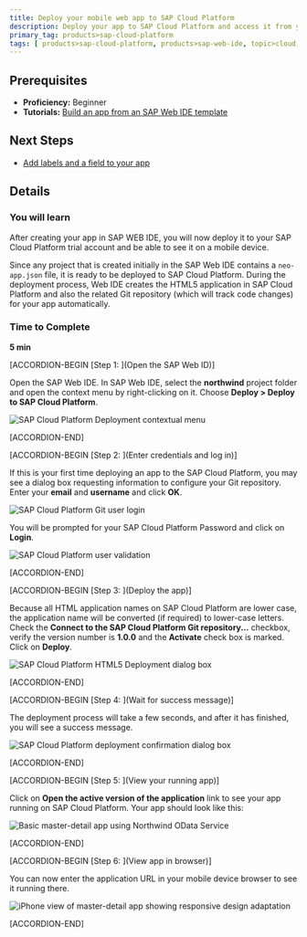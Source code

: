 ```yaml
---
title: Deploy your mobile web app to SAP Cloud Platform
description: Deploy your app to SAP Cloud Platform and access it from your desktop and mobile devices
primary_tag: products>sap-cloud-platform
tags: [ products>sap-cloud-platform, products>sap-web-ide, topic>cloud, topic>mobile, topic>odata, topic>html5, tutorial>beginner ]
---
```

## Prerequisites
- **Proficiency:** Beginner
- **Tutorials:** [Build an app from an SAP Web IDE template](https://www.sap.com/developer/tutorials/hcp-template-mobile-web-app.html)

## Next Steps
- [Add labels and a field to your app](https://www.sap.com/developer/tutorials/hcp-webide-add-labels-field.html)

## Details

### You will learn
After creating your app in SAP WEB IDE, you will now deploy it to your SAP Cloud Platform trial account and be able to see it on a mobile device.

Since any project that is created initially in the SAP Web IDE contains a `neo-app.json` file, it is ready to be deployed to SAP Cloud Platform. During the deployment process, Web IDE creates the HTML5 application in SAP Cloud Platform and also the related Git repository (which will track code changes) for your app automatically.

### Time to Complete
**5 min**


[ACCORDION-BEGIN [Step 1: ](Open the SAP Web ID)]

Open the SAP Web IDE. In SAP Web IDE, select the **northwind** project folder and open the context menu by right-clicking on it. Choose **Deploy > Deploy to SAP Cloud Platform**.

![SAP Cloud Platform Deployment contextual menu](https://raw.githubusercontent.com/SAPDocuments/Tutorials/master/tutorials/hcp-deploy-mobile-web-app/mob1-3_2.png)


[ACCORDION-END]

[ACCORDION-BEGIN [Step 2: ](Enter credentials and log in)]

If this is your first time deploying an app to the SAP Cloud Platform, you may see a dialog box requesting information to configure your Git repository. Enter your **email** and **username** and click **OK**.

![SAP Cloud Platform Git user login](https://raw.githubusercontent.com/SAPDocuments/Tutorials/master/tutorials/hcp-deploy-mobile-web-app/mob1-3_3.png)


You will be prompted for your SAP Cloud Platform Password and click on **Login**.

![SAP Cloud Platform user validation](https://raw.githubusercontent.com/SAPDocuments/Tutorials/master/tutorials/hcp-deploy-mobile-web-app/mob1-3_4.png)


[ACCORDION-END]

[ACCORDION-BEGIN [Step 3: ](Deploy the app)]

Because all HTML application names on SAP Cloud Platform are lower case, the application name will be converted (if required) to lower-case letters. Check the **Connect to the SAP Cloud Platform Git repository...** checkbox, verify the version number is **1.0.0** and the **Activate** check box is marked. Click on **Deploy**.

![SAP Cloud Platform HTML5 Deployment dialog box](https://raw.githubusercontent.com/SAPDocuments/Tutorials/master/tutorials/hcp-deploy-mobile-web-app/mob1-3_5.png)


[ACCORDION-END]

[ACCORDION-BEGIN [Step 4: ](Wait for success message)]

The deployment process will take a few seconds, and after it has finished, you will see a success message.

![SAP Cloud Platform deployment confirmation dialog box](https://raw.githubusercontent.com/SAPDocuments/Tutorials/master/tutorials/hcp-deploy-mobile-web-app/mob1-3_6.png)


[ACCORDION-END]

[ACCORDION-BEGIN [Step 5: ](View your running app)]

Click on **Open the active version of the application** link to see your app running on SAP Cloud Platform. Your app should look like this:

![Basic master-detail app using Northwind OData Service](https://raw.githubusercontent.com/SAPDocuments/Tutorials/master/tutorials/hcp-deploy-mobile-web-app/mob1-3_7.png)


[ACCORDION-END]

[ACCORDION-BEGIN [Step 6: ](View app in browser)]

You can now enter the application URL in your mobile device browser to see it running there.

![iPhone view of master-detail app showing responsive design adaptation](https://raw.githubusercontent.com/SAPDocuments/Tutorials/master/tutorials/hcp-deploy-mobile-web-app/mob1-3_8.png)


[ACCORDION-END]



